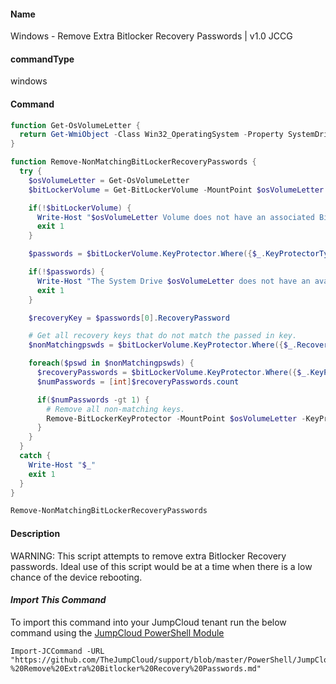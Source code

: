 #### Name

Windows - Remove Extra Bitlocker Recovery Passwords | v1.0 JCCG

#### commandType

windows

#### Command

```powershell
function Get-OsVolumeLetter {
  return Get-WmiObject -Class Win32_OperatingSystem -Property SystemDrive | Select-Object -ExpandProperty SystemDrive
}

function Remove-NonMatchingBitLockerRecoveryPasswords {
  try {
    $osVolumeLetter = Get-OsVolumeLetter
    $bitLockerVolume = Get-BitLockerVolume -MountPoint $osVolumeLetter

    if(!$bitLockerVolume) {
      Write-Host "$osVolumeLetter Volume does not have an associated BitLocker volume."
      exit 1
    }

    $passwords = $bitLockerVolume.KeyProtector.Where({$_.KeyProtectorType -eq "RecoveryPassword"})

    if(!$passwords) {
      Write-Host "The System Drive $osVolumeLetter does not have an available Recovery Key."
      exit 1
    }

    $recoveryKey = $passwords[0].RecoveryPassword

    # Get all recovery keys that do not match the passed in key.
    $nonMatchingpswds = $bitLockerVolume.KeyProtector.Where({$_.RecoveryPassword -ne "$recoveryKey" -and $_.KeyProtectorType -eq "RecoveryPassword"})

    foreach($pswd in $nonMatchingpswds) {
      $recoveryPasswords = $bitLockerVolume.KeyProtector.Where({$_.KeyProtectorType -eq "RecoveryPassword"})
      $numPasswords = [int]$recoveryPasswords.count

      if($numPasswords -gt 1) {
        # Remove all non-matching keys.
        Remove-BitLockerKeyProtector -MountPoint $osVolumeLetter -KeyProtectorId $pswd.KeyProtectorId -ErrorAction Stop
      }
    }
  }
  catch {
    Write-Host "$_"
    exit 1
  }
}

Remove-NonMatchingBitLockerRecoveryPasswords
```

#### Description

WARNING: This script attempts to remove extra Bitlocker Recovery passwords. Ideal use of this script would be at a time when there is a low chance of the device rebooting.

#### _Import This Command_

To import this command into your JumpCloud tenant run the below command using the [JumpCloud PowerShell Module](https://github.com/TheJumpCloud/support/wiki/Installing-the-JumpCloud-PowerShell-Module)

```
Import-JCCommand -URL "https://github.com/TheJumpCloud/support/blob/master/PowerShell/JumpCloud%20Commands%20Gallery/Windows%20Commands/Windows%20-%20Remove%20Extra%20Bitlocker%20Recovery%20Passwords.md"
```
